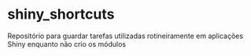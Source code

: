 # shiny_shortcuts
Repositório para guardar tarefas utilizadas rotineiramente em aplicações Shiny enquanto não crio os módulos
